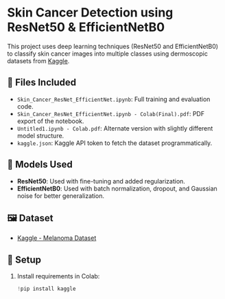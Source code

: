 # Skin Cancer Detection using ResNet50 & EfficientNetB0

This project uses deep learning techniques (ResNet50 and EfficientNetB0) to classify skin cancer images into multiple classes using dermoscopic datasets from [Kaggle](https://www.kaggle.com/datasets/drscarlat/melanoma).

## 📁 Files Included

- `Skin_Cancer_ResNet_EfficientNet.ipynb`: Full training and evaluation code.
- `Skin_Cancer_ResNet_EfficientNet.ipynb - Colab(Final).pdf`: PDF export of the notebook.
- `Untitled1.ipynb - Colab.pdf`: Alternate version with slightly different model structure.
- `kaggle.json`: Kaggle API token to fetch the dataset programmatically.

## 🧠 Models Used

- **ResNet50**: Used with fine-tuning and added regularization.
- **EfficientNetB0**: Used with batch normalization, dropout, and Gaussian noise for better generalization.

## 🖼️ Dataset

- [Kaggle - Melanoma Dataset](https://www.kaggle.com/datasets/drscarlat/melanoma)

## 🔧 Setup

1. Install requirements in Colab:
   ```python
   !pip install kaggle
